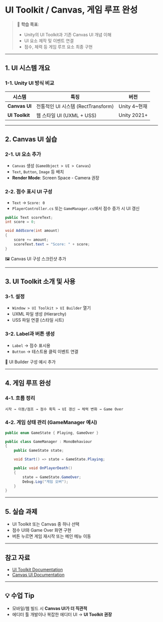 # UI Toolkit / Canvas, 게임 루프 완성

> 🎯 **학습 목표**:
> - Unity의 UI Toolkit과 기존 Canvas UI 개념 이해
> - UI 요소 제작 및 이벤트 연결
> - 점수, 체력 등 게임 루프 요소 최종 구현

---

## 1. UI 시스템 개요

### 1-1. Unity UI 방식 비교

| 시스템        | 특징                               | 버전         |
|---------------|------------------------------------|--------------|
| **Canvas UI** | 전통적인 UI 시스템 (RectTransform) | Unity 4~현재 |
| **UI Toolkit**| 웹 스타일 UI (UXML + USS)          | Unity 2021+  |

---

## 2. Canvas UI 실습

### 2-1. UI 요소 추가
- `Canvas` 생성 (`GameObject > UI > Canvas`)
- `Text`, `Button`, `Image` 등 배치
- **Render Mode**: Screen Space - Camera 권장

### 2-2. 점수 표시 UI 구성
- `Text` → `Score: 0`
- `PlayerController.cs` 또는 `GameManager.cs`에서 점수 증가 시 UI 갱신

```csharp
public Text scoreText;
int score = 0;

void AddScore(int amount)
{
    score += amount;
    scoreText.text = "Score: " + score;
}
```

🖼️ Canvas UI 구성 스크린샷 추가

---

## 3. UI Toolkit 소개 및 사용

### 3-1. 설정
- `Window > UI Toolkit > UI Builder` 열기
- UXML 파일 생성 (Hierarchy)
- USS 파일 연결 (스타일 시트)

### 3-2. Label과 버튼 생성
- `Label` → 점수 표시용
- `Button` → 테스트용 클릭 이벤트 연결

📸 UI Builder 구성 예시 추가

---

## 4. 게임 루프 완성

### 4-1. 흐름 정리

```text
시작 → 이동/점프 → 점수 획득 → UI 갱신 → 체력 변화 → Game Over
```

### 4-2. 게임 상태 관리 (GameManager 예시)

```csharp
public enum GameState { Playing, GameOver }

public class GameManager : MonoBehaviour
{
    public GameState state;

    void Start() => state = GameState.Playing;

    public void OnPlayerDeath()
    {
        state = GameState.GameOver;
        Debug.Log("게임 오버");
    }
}
```

---

## 5. 실습 과제

- UI Toolkit 또는 Canvas 중 하나 선택
- 점수 UI와 Game Over 화면 구현
- 버튼 누르면 게임 재시작 또는 메인 메뉴 이동

---

## 참고 자료

- [UI Toolkit Documentation](https://docs.unity3d.com/Manual/UIElements.html)
- [Canvas UI Documentation](https://docs.unity3d.com/Manual/UISystem.html)

---

## 💡 수업 Tip
- 모바일/웹 빌드 시 **Canvas UI가 더 직관적**  
- 에디터 툴 개발이나 복잡한 에디터 UI → **UI Toolkit 권장**

